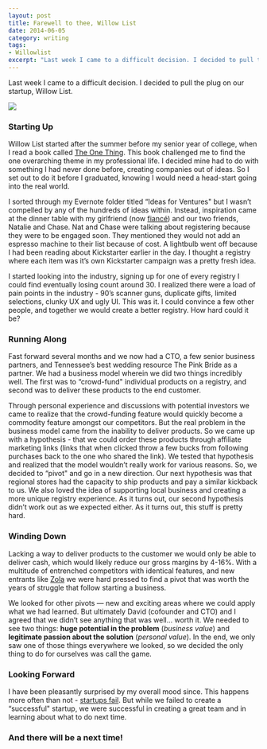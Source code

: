 ```yaml
---
layout: post
title: Farewell to thee, Willow List
date: 2014-06-05
category: writing
tags:
- Willowlist
excerpt: "Last week I came to a difficult decision. I decided to pull the plug on our startup, Willow List. Willow List started after the summer before my senior year of college, when I read a book called The One Thing. This book challenged me..."
---
```


Last week I came to a difficult decision. I decided to pull the plug on our startup, Willow List.

![](http://postachio-images.s3-website-us-east-1.amazonaws.com/74eb28143e6bb5b350321213ffddb680.png)

### Starting Up

Willow List started after the summer before my senior year of college, when I read a book called [The One Thing](http://godownwind.co/go-down-wind). This book challenged me to find the one overarching theme in my professional life. I decided mine had to do with something I had never done before, creating companies out of ideas. So I set out to do it before I graduated, knowing I would need a head-start going into the real world.

I sorted through my Evernote folder titled “Ideas for Ventures" but I wasn’t compelled by any of the hundreds of ideas within. Instead, inspiration came at the dinner table with my girlfriend (now [fiancé](http://godownwind.co/my-engagement-story)) and our two friends, Natalie and Chase. Nat and Chase were talking about registering because they were to be engaged soon. They mentioned they would not add an espresso machine to their list because of cost. A lightbulb went off because I had been reading about Kickstarter earlier in the day. I thought a registry where each item was it’s own Kickstarter campaign was a pretty fresh idea.

I started looking into the industry, signing up for one of every registry I could find eventually losing count around 30. I realized there were a load of pain points in the industry - 90’s scanner guns, duplicate gifts, limited selections, clunky UX and ugly UI. This was it. I could convince a few other people, and together we would create a better registry. How hard could it be?

### Running Along

Fast forward several months and we now had a CTO, a few senior business partners, and Tennessee’s best wedding resource The Pink Bride as a partner. We had a business model wherein we did two things incredibly well. The first was to “crowd-fund" individual products on a registry, and second was to deliver these products to the end customer.

Through personal experience and discussions with potential investors we came to realize that the crowd-funding feature would quickly become a commodity feature amongst our competitors. But the real problem in the business model came from the inability to deliver products. So we came up with a hypothesis - that we could order these products through affiliate marketing links (links that when clicked throw a few bucks from following purchases back to the one who shared the link). We tested that hypothesis and realized that the model wouldn’t really work for various reasons. So, we decided to “pivot" and go in a new direction. Our next hypothesis was that regional stores had the capacity to ship products and pay a similar kickback to us. We also loved the idea of supporting local business and creating a more unique registry experience. As it turns out, our second hypothesis didn’t work out as we expected either. As it turns out, this stuff is pretty hard.

### Winding Down

Lacking a way to deliver products to the customer we would only be able to deliver cash, which would likely reduce our gross margins by 4-16%. With a multitude of entrenched competitors with identical features, and new entrants like [Zola](http://www.stylemepretty.com/2014/01/21/wedding-registry-with-zola) we were hard pressed to find a pivot that was worth the years of struggle that follow starting a business.

We looked for other pivots — new and exciting areas where we could apply what we had learned. But ultimately David (cofounder and CTO) and I agreed that we didn’t see anything that was well... worth it. We needed to see two things: **huge potential in the problem** (_business value_) and **legitimate passion about the solution** (_personal value_). In the end, we only saw one of those things everywhere we looked, so we decided the only thing to do for ourselves was call the game.

### Looking Forward

I have been pleasantly surprised by my overall mood since. This happens more often than not - [startups fail](http://www.statisticbrain.com/startup-failure-by-industry). But while we failed to create a “successful" startup, we were successful in creating a great team and in learning about what to do next time.

### And there will be a next time!
